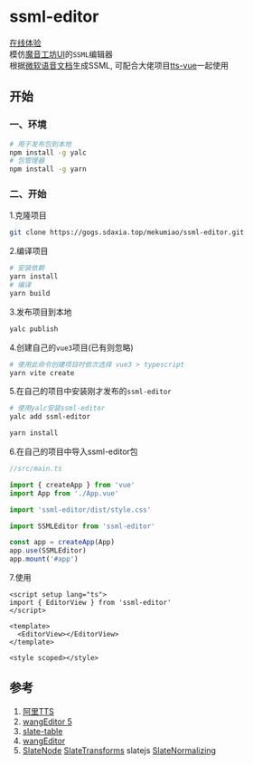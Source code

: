 # ssml-editor

[在线体验](https://ssml.sdaxia.top/)  
模仿[魔音工坊UI](https://www.moyin.com/overview/article-voice)的`SSML`编辑器  
根据[微软语音文档](https://learn.microsoft.com/zh-cn/azure/ai-services/speech-service/speech-synthesis-markup)生成SSML, 可配合大佬项目[tts-vue](https://github.com/LokerL/tts-vue.git)一起使用

## 开始

### 一、环境

```sh
# 用于发布包到本地
npm install -g yalc
# 包管理器
npm install -g yarn
```

### 二、开始

1.克隆项目

```sh
git clone https://gogs.sdaxia.top/mekumiao/ssml-editor.git
```

2.编译项目

```sh
# 安装依赖
yarn install
# 编译
yarn build
```

3.发布项目到本地

```sh
yalc publish
```

4.创建自己的`vue3`项目(已有则忽略)

```sh
# 使用此命令创建项目时依次选择 vue3 > typescript
yarn vite create
```

5.在自己的项目中安装刚才发布的`ssml-editor`

```sh
# 使用yalc安装ssml-editor
yalc add ssml-editor

yarn install
```

6.在自己的项目中导入ssml-editor包

```ts
//src/main.ts

import { createApp } from 'vue'
import App from './App.vue'

import 'ssml-editor/dist/style.css'

import SSMLEditor from 'ssml-editor'

const app = createApp(App)
app.use(SSMLEditor)
app.mount('#app')
```

7.使用

```vue
<script setup lang="ts">
import { EditorView } from 'ssml-editor'
</script>

<template>
  <EditorView></EditorView>
</template>

<style scoped></style>
```

## 参考

1. [阿里TTS](https://ai.aliyun.com/nls/tts)
2. [wangEditor 5](https://www.wangeditor.com/)
3. [slate-table](https://github.com/lqs469/slate-table.git)
4. [wangEditor](https://github.com/wangeditor-team/wangEditor.git)
5. [SlateNode](https://docs.slatejs.org/api/nodes/node) [SlateTransforms](https://docs.slatejs.org/api/transforms) slatejs [SlateNormalizing](https://docs.slatejs.org/concepts/11-normalizing)
